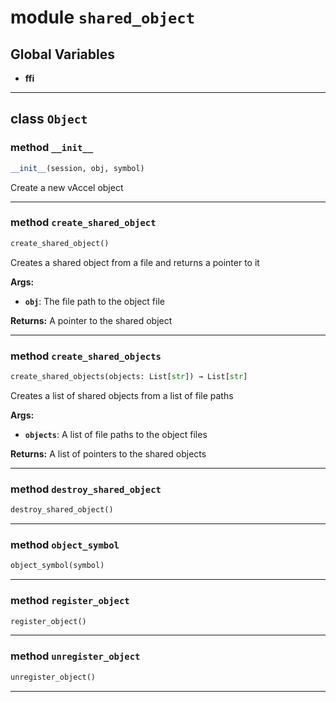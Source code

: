 <!-- markdownlint-disable -->

# module `shared_object`

## **Global Variables**

- **ffi**

---

## class `Object`

### method `__init__`

```python
__init__(session, obj, symbol)
```

Create a new vAccel object

---

### method `create_shared_object`

```python
create_shared_object()
```

Creates a shared object from a file and returns a pointer to it

**Args:**

- <b>`obj`</b>: The file path to the object file

**Returns:** A pointer to the shared object

---

### method `create_shared_objects`

```python
create_shared_objects(objects: List[str]) → List[str]
```

Creates a list of shared objects from a list of file paths

**Args:**

- <b>`objects`</b>: A list of file paths to the object files

**Returns:** A list of pointers to the shared objects

---

### method `destroy_shared_object`

```python
destroy_shared_object()
```

---

### method `object_symbol`

```python
object_symbol(symbol)
```

---

### method `register_object`

```python
register_object()
```

---

### method `unregister_object`

```python
unregister_object()
```

---
